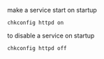 
make a service start on startup
```
chkconfig httpd on
```
to disable a service on startup
```
chkconfig httpd off
```

